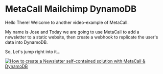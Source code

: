 # MetaCall Mailchimp DynamoDB

Hello There! Welcome to another video-example of MetaCall.

My name is Jose and Today we are going to use MetaCall to add a newsletter to a static website, then create a webhook to replicate the user's data into DynamoDB.

So, Let's jump right into it...

[![How to create a Newsletter self-contained solution with MetaCall & DynamoDB](https://img.youtube.com/vi/yo3eJmje_A8/0.jpg)](https://www.youtube.com/watch?v=yo3eJmje_A8)
